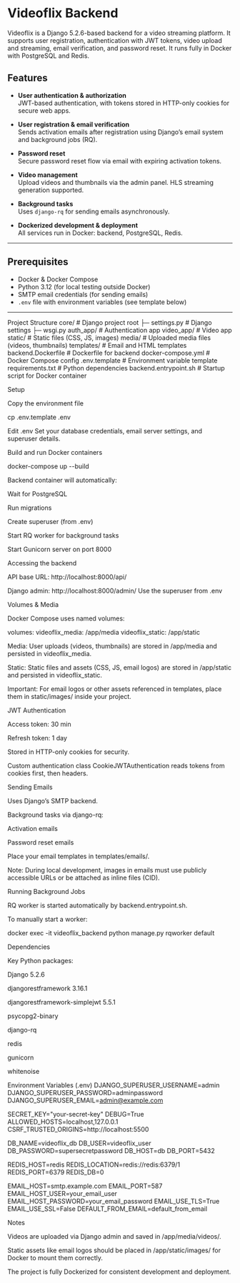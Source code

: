 # Videoflix Backend


Videoflix is a Django 5.2.6-based backend for a video streaming platform. It supports user registration, authentication with JWT tokens, video upload and streaming, email verification, and password reset. It runs fully in Docker with PostgreSQL and Redis.

## Features

- **User authentication & authorization**  
  JWT-based authentication, with tokens stored in HTTP-only cookies for secure web apps.

- **User registration & email verification**  
  Sends activation emails after registration using Django’s email system and background jobs (RQ).

- **Password reset**  
  Secure password reset flow via email with expiring activation tokens.

- **Video management**  
  Upload videos and thumbnails via the admin panel. HLS streaming generation supported.

- **Background tasks**  
  Uses `django-rq` for sending emails asynchronously.

- **Dockerized development & deployment**  
  All services run in Docker: backend, PostgreSQL, Redis.

---

## Prerequisites

- Docker & Docker Compose
- Python 3.12 (for local testing outside Docker)
- SMTP email credentials (for sending emails)
- `.env` file with environment variables (see template below)

---

Project Structure
core/                     # Django project root
├─ settings.py            # Django settings
├─ wsgi.py
auth_app/                 # Authentication app
video_app/                # Video app
static/                   # Static files (CSS, JS, images)
media/                    # Uploaded media files (videos, thumbnails)
templates/                # Email and HTML templates
backend.Dockerfile         # Dockerfile for backend
docker-compose.yml         # Docker Compose config
.env.template              # Environment variable template
requirements.txt           # Python dependencies
backend.entrypoint.sh      # Startup script for Docker container


Setup

Copy the environment file

cp .env.template .env


Edit .env
Set your database credentials, email server settings, and superuser details.

Build and run Docker containers

docker-compose up --build


Backend container will automatically:

Wait for PostgreSQL

Run migrations

Create superuser (from .env)

Start RQ worker for background tasks

Start Gunicorn server on port 8000

Accessing the backend

API base URL: http://localhost:8000/api/

Django admin: http://localhost:8000/admin/
Use the superuser from .env

Volumes & Media

Docker Compose uses named volumes:

volumes:
  videoflix_media: /app/media
  videoflix_static: /app/static


Media: User uploads (videos, thumbnails) are stored in /app/media and persisted in videoflix_media.

Static: Static files and assets (CSS, JS, email logos) are stored in /app/static and persisted in videoflix_static.

Important: For email logos or other assets referenced in templates, place them in static/images/ inside your project.

JWT Authentication

Access token: 30 min

Refresh token: 1 day

Stored in HTTP-only cookies for security.

Custom authentication class CookieJWTAuthentication reads tokens from cookies first, then headers.

Sending Emails

Uses Django’s SMTP backend.

Background tasks via django-rq:

Activation emails

Password reset emails

Place your email templates in templates/emails/.

Note: During local development, images in emails must use publicly accessible URLs or be attached as inline files (CID).

Running Background Jobs

RQ worker is started automatically by backend.entrypoint.sh.

To manually start a worker:

docker exec -it videoflix_backend python manage.py rqworker default

Dependencies

Key Python packages:

Django 5.2.6

djangorestframework 3.16.1

djangorestframework-simplejwt 5.5.1

psycopg2-binary

django-rq

redis

gunicorn

whitenoise

Environment Variables (.env)
DJANGO_SUPERUSER_USERNAME=admin
DJANGO_SUPERUSER_PASSWORD=adminpassword
DJANGO_SUPERUSER_EMAIL=admin@example.com

SECRET_KEY="your-secret-key"
DEBUG=True
ALLOWED_HOSTS=localhost,127.0.0.1
CSRF_TRUSTED_ORIGINS=http://localhost:5500

DB_NAME=videoflix_db
DB_USER=videoflix_user
DB_PASSWORD=supersecretpassword
DB_HOST=db
DB_PORT=5432

REDIS_HOST=redis
REDIS_LOCATION=redis://redis:6379/1
REDIS_PORT=6379
REDIS_DB=0

EMAIL_HOST=smtp.example.com
EMAIL_PORT=587
EMAIL_HOST_USER=your_email_user
EMAIL_HOST_PASSWORD=your_email_password
EMAIL_USE_TLS=True
EMAIL_USE_SSL=False
DEFAULT_FROM_EMAIL=default_from_email

Notes

Videos are uploaded via Django admin and saved in /app/media/videos/.

Static assets like email logos should be placed in /app/static/images/ for Docker to mount them correctly.

The project is fully Dockerized for consistent development and deployment.
